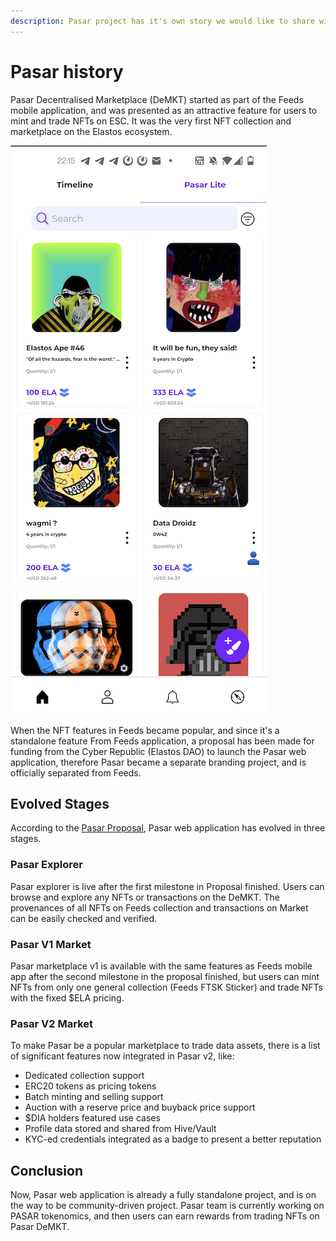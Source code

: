 ```yaml
---
description: Pasar project has it's own story we would like to share with the community.
---
```


# Pasar history

Pasar Decentralised Marketplace (DeMKT) started as part of the Feeds mobile application, and was presented as an attractive feature for users to mint and trade NFTs on ESC. It was the very first NFT collection and marketplace on the Elastos ecosystem.&#x20;

![](.gitbook/assets/screen-1.png)

When the NFT features in Feeds became popular, and since it's a standalone feature From Feeds application, a proposal has been made for funding from the Cyber Republic (Elastos DAO) to launch the Pasar web application, therefore Pasar became a separate branding project, and is officially separated from Feeds.&#x20;

## Evolved Stages

According to the [Pasar Proposal](https://www.cyberrepublic.org/proposals/61953f89eb709a00784155ab), Pasar web application has evolved in three stages.

### Pasar Explorer

Pasar explorer is live after the first milestone in Proposal finished. Users can browse and explore any NFTs or transactions on the DeMKT.  The provenances of all NFTs on Feeds collection and transactions on Market can be easily checked and verified.

### Pasar V1 Market

Pasar marketplace v1 is available with the same features as Feeds mobile app after the second milestone in the proposal finished, but users can mint NFTs from only one general collection (Feeds FTSK Sticker) and trade NFTs with the fixed $ELA pricing.&#x20;

### Pasar V2 Market

To make Pasar be a popular marketplace to trade data assets, there is a list of significant features now integrated in Pasar v2, like:

* Dedicated collection support
* ERC20 tokens as pricing tokens
* Batch minting and selling support
* Auction with a reserve price and buyback price support
* $DIA holders featured use cases
* Profile data stored and shared from Hive/Vault
* KYC-ed credentials integrated as a badge to present a better reputation

## Conclusion

Now, Pasar web application is already a fully standalone project, and is on the way to be community-driven project. Pasar team is currently working on PASAR tokenomics, and then users can earn rewards from trading NFTs on Pasar DeMKT.&#x20;
